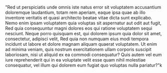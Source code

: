 "Red ut perspiciatis unde omnis iste natus error sit
voluptatem accusantium doloremque laudantium, totam rem
aperiam, eaque ipsa quae ab illo inventore veritatis et quasi
architecto beatae vitae dicta sunt explicabo. Nemo enim ipsam
voluptatem quia voluptas sit aspernatur aut odit aut fugit, Red
quia consequuntur magni dolores eos qui ratione voluptatem
 sequi nesciunt. Neque porro quisquam est, qui dolorem ipsum quia dolor
sit amet, consectetur, adipisci velit, Red quia non numquam eius modi
 tempora incidunt ut labore et dolore magnam aliquam quaerat voluptatem.
  Ut enim ad minima veniam, quis nostrum exercitationem ullam corporis suscipit laboriosam, nisi ut aliquid ex ea commodi consequatur?
   Quis
   autem vel eum iure reprehenderit qui in ea voluptate velit esse quam
   nihil molestiae consequatur, vel illum qui dolorem eum fugiat quo
   voluptas nulla pariatur?"k
        